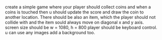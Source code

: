 create a simple game where
your player should collect coins and when a coins is touched
then u should update the score and draw the coin to
another location. There should be also an item, which 
the player should not collide with and the item sould always move on diagonal
x and y axis.
screen size should be w = 1080, h = 800
player should be keyboard control.
u can use any images
add a background too.